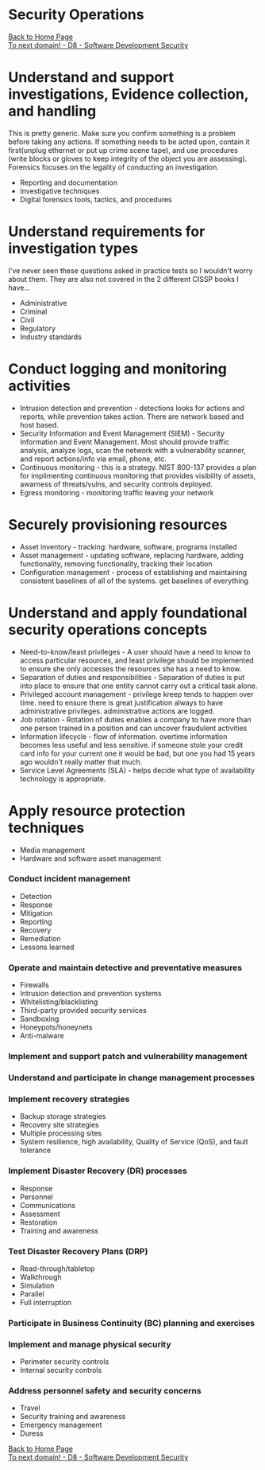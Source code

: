 # Security Operations

[Back to Home Page](https://github.com/so87/CISSP-Cheat-Sheet-) <br />
[To next domain! - D8 - Software Development Security](https://github.com/so87/CISSP-Cheat-Sheet-/blob/master/D8%20-%20Software%20Development%20Security.md) <br />

# Understand and support investigations, Evidence collection, and handling
This is pretty generic.  Make sure you confirm something is a problem before taking any actions.  If something needs to be acted upon, contain it first(unplug ethernet or put up crime scene tape), and use procedures (write blocks or gloves to keep integrity of the object you are assessing).  Forensics focuses on the legality of conducting an investigation.
* Reporting and documentation
* Investigative techniques
* Digital forensics tools, tactics, and procedures


# Understand requirements for investigation types
I've never seen these questions asked in practice tests so I wouldn't worry about them.  They are also not covered in the 2 different CISSP books I have...
* Administrative 
* Criminal
* Civil 
* Regulatory 
* Industry standards

# Conduct logging and monitoring activities
* Intrusion detection and prevention - detections looks for actions and reports, while prevention takes action.  There are network based and host based.
* Security Information and Event Management (SIEM) - Security Information and Event Management.  Most should provide traffic analysis, analyze logs, scan the network with a vulnerability scanner, and report actions/info via email, phone, etc.
* Continuous monitoring - this is a strategy.  NIST 800-137 provides a plan for implimenting continuous monitoring that provides visibility of assets, awarness of threats/vulns, and security controls deployed.
* Egress monitoring - monitoring traffic leaving your network

# Securely provisioning resources
* Asset inventory - tracking: hardware, software, programs installed
* Asset management - updating software, replacing hardware, adding functionality, removing functionality, tracking their location
* Configuration management - process of establishing and maintaining consistent baselines of all of the systems.  get baselines of everything

# Understand and apply foundational security operations concepts
* Need-to-know/least privileges - A user should have a need to know to access particular resources, and least privilege should be implemented to ensure she only accesses the resources she has a need to know.
* Separation of duties and responsibilities - Separation of duties is put into place to ensure that one entity cannot carry out a critical task alone.
* Privileged account management - privilege kreep tends to happen over time. need to ensure there is great justification always to have administrative privileges.  administrative actions are logged.
* Job rotation - Rotation of duties enables a company to have more than one person trained in a position and can uncover fraudulent activities
* Information lifecycle - flow of information. overtime information becomes less useful and less sensitive. if someone stole your credit card info for your current one it would be bad, but one you had 15 years ago wouldn't really matter that much.
* Service Level Agreements (SLA) - helps decide what type of availability technology is appropriate.

# Apply resource protection techniques
* Media management
* Hardware and software asset management

### Conduct incident management
* Detection
* Response
* Mitigation
* Reporting
* Recovery
* Remediation
* Lessons learned

### Operate and maintain detective and preventative measures
* Firewalls
* Intrusion detection and prevention systems
* Whitelisting/blacklisting
* Third-party provided security services
* Sandboxing
* Honeypots/honeynets
* Anti-malware

### Implement and support patch and vulnerability management


### Understand and participate in change management processes


### Implement recovery strategies
* Backup storage strategies
* Recovery site strategies
* Multiple processing sites
* System resilience, high availability, Quality of Service (QoS), and fault tolerance

### Implement Disaster Recovery (DR) processes
* Response
* Personnel
* Communications
* Assessment
* Restoration
* Training and awareness

### Test Disaster Recovery Plans (DRP)
* Read-through/tabletop
* Walkthrough
* Simulation
* Parallel
* Full interruption

### Participate in Business Continuity (BC) planning and exercises


### Implement and manage physical security
* Perimeter security controls
* Internal security controls

### Address personnel safety and security concerns
* Travel
* Security training and awareness
* Emergency management
* Duress


[Back to Home Page](https://github.com/so87/CISSP-Cheat-Sheet-) <br />
[To next domain! - D8 - Software Development Security](https://github.com/so87/CISSP-Cheat-Sheet-/blob/master/D8%20-%20Software%20Development%20Security.md) <br />
